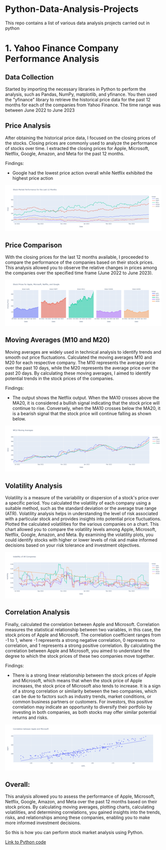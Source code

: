 # Python-Data-Analysis-Projects
This repo contains a list of various data analysis projects carried out in python

<!DOCTYPE html>
<html>
<head>

</head>
<body>
  <h1>1. Yahoo Finance Company Performance Analysis</h1>

  <h2>Data Collection</h2>
  <p>Started by importing the necessary libraries in Python to perform the analysis, such as Pandas, NumPy, matplotlib, and yfinance. You then used the "yfinance" library to retrieve the historical price data for the past 12 months for each of the companies from Yahoo Finance. The time range was between June 2022 to June 2023</p>

  <h2>Price Analysis</h2>
  <p>After obtaining the historical price data, I focused on the closing prices of the stocks. Closing prices are commonly used to analyze the performance of stocks over time. I extracted the closing prices for Apple, Microsoft, Netflix, Google, Amazon, and Meta for the past 12 months.</p>

Findings:
- Google had the lowest price action overall while Netflix exhibited the highest price action

![Price movement](https://github.com/martinkilombe/Python-Data-Analysis-Projects/blob/main/Yahoo%20Finance%20Company%20Performance/12%20month%20price%20movement.png)  

  <h2>Price Comparison</h2>
  <p>With the closing prices for the last 12 months available, I proceeded to compare the performance of the companies based on their stock prices. This analysis allowed you to observe the relative changes in prices among the companies over the specified time frame (June 2022 to June 2023).</p>

![Price movement](https://github.com/martinkilombe/Python-Data-Analysis-Projects/blob/main/Yahoo%20Finance%20Company%20Performance/Price%20comparison.png)  

  <h2>Moving Averages (M10 and M20)</h2>
  <p>Moving averages are widely used in technical analysis to identify trends and smooth out price fluctuations. Calculated the moving averages M10 and M20 for each respective company. The M10 represents the average price over the past 10 days, while the M20 represents the average price over the past 20 days. By calculating these moving averages, I aimed to identify potential trends in the stock prices of the companies.</p>
Findings:

- The output shows the Netflix output. When the MA10 crosses above the MA20, it is considered a bullish signal indicating that the stock price will continue to rise. Conversely, when the MA10 crosses below the MA20, it is a bearish signal that the stock price will continue falling as shown below.

![Moving average](https://github.com/martinkilombe/Python-Data-Analysis-Projects/blob/main/Yahoo%20Finance%20Company%20Performance/NFLX%20Moving%20average.png) 


  <h2>Volatility Analysis</h2>
  <p>Volatility is a measure of the variability or dispersion of a stock's price over a specific period. You calculated the volatility of each company using a suitable method, such as the standard deviation or the average true range (ATR). Volatility analysis helps in understanding the level of risk associated with a particular stock and provides insights into potential price fluctuations. Plotted the calculated volatilities for the various companies on a chart. This chart allowed you to compare the volatility levels among Apple, Microsoft, Netflix, Google, Amazon, and Meta. By examining the volatility plots, you could identify stocks with higher or lower levels of risk and make informed decisions based on your risk tolerance and investment objectives.</p>

![Volatility](https://github.com/martinkilombe/Python-Data-Analysis-Projects/blob/main/Yahoo%20Finance%20Company%20Performance/Volatility.png) 
  <h2>Correlation Analysis</h2>
  <p>Finally, calculated the correlation between Apple and Microsoft. Correlation measures the statistical relationship between two variables, in this case, the stock prices of Apple and Microsoft. The correlation coefficient ranges from -1 to 1, where -1 represents a strong negative correlation, 0 represents no correlation, and 1 represents a strong positive correlation. By calculating the correlation between Apple and Microsoft, you aimed to understand the degree to which the stock prices of these two companies move together.</p>

Findings:
- There is a strong linear relationship between the stock prices of Apple and Microsoft, which means that when the stock price of Apple increases, the stock price of Microsoft also tends to increase. It is a sign of a strong correlation or similarity between the two companies, which can be due to factors such as industry trends, market conditions, or common business partners or customers. For investors, this positive correlation may indicate an opportunity to diversify their portfolio by investing in both companies, as both stocks may offer similar potential returns and risks.

![Correlation](https://github.com/martinkilombe/Python-Data-Analysis-Projects/blob/main/Yahoo%20Finance%20Company%20Performance/correlation.png) 
  
  <h2>Overall:</h2>
  <p>This analysis allowed you to assess the performance of Apple, Microsoft, Netflix, Google, Amazon, and Meta over the past 12 months based on their stock prices. By calculating moving averages, plotting charts, calculating volatilities, and determining correlations, you gained insights into the trends, risks, and relationships among these companies, enabling you to make more informed investment decisions.</p>

  So this is how you can perform stock market analysis using Python.
   <p><a href="https://github.com/martinkilombe/Python-Data-Analysis-Projects/blob/main/Yahoo%20Finance%20Company%20Performance/Yahoo%20Finance%20Stock%20Market%20Performance%20Analysis.ipynb">Link to Python code</a></p>
</body>
</html>

